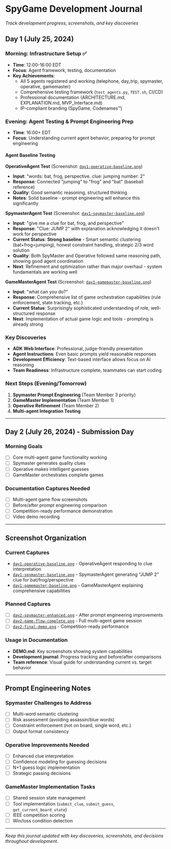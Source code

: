 # SpyGame Development Journal

*Track development progress, screenshots, and key discoveries*

## Day 1 (July 25, 2024)

### Morning: Infrastructure Setup ✅
- **Time**: 12:00-16:00 EDT
- **Focus**: Agent framework, testing, documentation
- **Key Achievements**:
  - All 5 agents registered and working (telephone, day_trip, spymaster, operative, gamemaster)
  - Comprehensive testing framework (`test_agents.py`, `TEST.sh`, CI/CD)
  - Professional documentation (ARCHITECTURE.md, EXPLANATION.md, MVP_Interface.md)
  - IP-compliant branding (SpyGame, Codenames™)

### Evening: Agent Testing & Prompt Engineering Prep
- **Time**: 16:00+ EDT
- **Focus**: Understanding current agent behavior, preparing for prompt engineering

#### Agent Baseline Testing
**OperativeAgent Test** (Screenshot: [`day1-operative-baseline.png`](../screenshots/day1-operative-baseline.png))
- **Input**: "words: bat, frog, perspective. clue: jumping number: 2"
- **Response**: Connected "jumping" to "frog" and "bat" (baseball reference)
- **Quality**: Good semantic reasoning, structured thinking
- **Notes**: Solid baseline - prompt engineering will enhance this significantly

**SpymasterAgent Test** (Screenshot: [`day1-spymaster-baseline.png`](../screenshots/day1-spymaster-baseline.png))
- **Input**: "give me a clue for bat, frog, and perspective"
- **Response**: "Clue: JUMP 2" with explanation acknowledging it doesn't work for perspective
- **Current Status**: **Strong baseline** - Smart semantic clustering (bat+frog=jumping), honest constraint handling, strategic 2/3 word solution  
- **Quality**: Both SpyMaster and Operative followed same reasoning path, showing good agent coordination
- **Next**: Refinement and optimization rather than major overhaul - system fundamentals are working well

**GameMasterAgent Test** (Screenshot: [`day1-gamemaster-baseline.png`](../screenshots/day1-gamemaster-baseline.png))
- **Input**: "what can you do?"  
- **Response**: Comprehensive list of game orchestration capabilities (rule enforcement, state tracking, etc.)
- **Current Status**: Surprisingly sophisticated understanding of role, well-structured response
- **Next**: Implementation of actual game logic and tools - prompting is already strong

### Key Discoveries
- **ADK Web Interface**: Professional, judge-friendly presentation
- **Agent Instructions**: Even basic prompts yield reasonable responses
- **Development Efficiency**: Text-based interface allows focus on AI reasoning
- **Team Readiness**: Infrastructure complete, teammates can start coding

### Next Steps (Evening/Tomorrow)
1. **Spymaster Prompt Engineering** (Team Member 3 priority)
2. **GameMaster Implementation** (Team Member 1)
3. **Operative Refinement** (Team Member 2)
4. **Multi-agent Integration Testing**

---

## Day 2 (July 26, 2024) - Submission Day

### Morning Goals
- [ ] Core multi-agent game functionality working
- [ ] Spymaster generates quality clues  
- [ ] Operative makes intelligent guesses
- [ ] GameMaster orchestrates complete games

### Documentation Captures Needed
- [ ] Multi-agent game flow screenshots
- [ ] Before/after prompt engineering comparison
- [ ] Competition-ready performance demonstration
- [ ] Video demo recording

---

## Screenshot Organization

### Current Captures
- [`day1-operative-baseline.png`](../screenshots/day1-operative-baseline.png) - OperativeAgent responding to clue interpretation
- [`day1-spymaster-baseline.png`](../screenshots/day1-spymaster-baseline.png) - SpymasterAgent generating "JUMP 2" clue for bat/frog/perspective
- [`day1-gamemaster-baseline.png`](../screenshots/day1-gamemaster-baseline.png) - GameMasterAgent explaining comprehensive capabilities

### Planned Captures
- [ ] [`day2-spymaster-enhanced.png`](../screenshots/day2-spymaster-enhanced.png) - After prompt engineering improvements
- [ ] [`day2-game-flow-complete.png`](../screenshots/day2-game-flow-complete.png) - Full multi-agent game session  
- [ ] [`day2-final-demo.png`](../screenshots/day2-final-demo.png) - Competition-ready performance

### Usage in Documentation
- **DEMO.md**: Key screenshots showing system capabilities
- **Development journal**: Progress tracking and before/after comparisons  
- **Team reference**: Visual guide for understanding current vs. target behavior

---

## Prompt Engineering Notes

### Spymaster Challenges to Address
- [ ] Multi-word semantic clustering
- [ ] Risk assessment (avoiding assassin/blue words)
- [ ] Constraint enforcement (not on board, single word, etc.)
- [ ] Output format consistency

### Operative Improvements Needed
- [ ] Enhanced clue interpretation
- [ ] Confidence modeling for guessing decisions
- [ ] N+1 guess logic implementation
- [ ] Strategic passing decisions

### GameMaster Implementation Tasks  
- [ ] Shared session state management
- [ ] Tool implementation (`submit_clue`, `submit_guess`, `get_current_board_state`)
- [ ] IEEE competition scoring
- [ ] Win/loss condition detection

---

*Keep this journal updated with key discoveries, screenshots, and decisions throughout development.* 